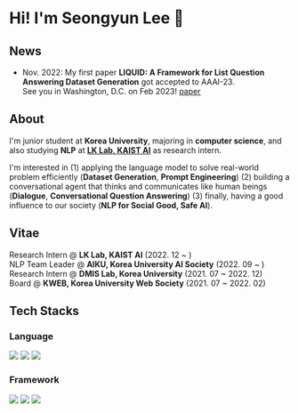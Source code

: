 # Hi! I'm Seongyun Lee 👋

## News
- Nov. 2022: My first paper **LIQUID: A Framework for List Question Answering Dataset Generation** got accepted to AAAI-23. <br> See you in Washington, D.C. on Feb 2023! [paper](https://arxiv.org/abs/2302.01691)

## About
I'm junior student at **Korea University**, majoring in **computer science**, and also studying **NLP** at [**LK Lab, KAIST AI**](https://lklab.kaist.ac.kr/) as research intern.<br>

I'm interested in (1) applying the language model to solve real-world problem efficiently (**Dataset Generation**, **Prompt Engineering**) (2) building a conversational agent that thinks and communicates like human beings (**Dialogue**, **Conversational Question Answering**) (3) finally, having a good influence to our society (**NLP for Social Good, Safe AI**). <br>

## Vitae
Research Intern @ **LK Lab, KAIST AI** (2022. 12 ~ ) <br>
NLP Team Leader @ **AIKU, Korea University AI Society** (2022. 09 ~ ) <br>
Research Intern @ **DMIS Lab, Korea University** (2021. 07 ~ 2022. 12) <br>
Board @ **KWEB, Korea University Web Society** (2021. 07 ~ 2022. 02)<br>

## Tech Stacks
### Language
  <img src="https://img.shields.io/badge/Python-3776AB?style=flat-square&logo=Python&logoColor=FFFFFF"/> <img src="https://img.shields.io/badge/C-A8B9CC?style=flat-square&logo=C&logoColor=FFFFFF"/> <img src="https://img.shields.io/badge/MySQL-4479A1?style=flat-square&logo=MySQL&logoColor=FFFFFF"/>
  
### Framework
  <img src="https://img.shields.io/badge/PyTorch-EE4C2C?style=flat-square&logo=PyTorch&logoColor=FFFFFF"/> <img src="https://img.shields.io/badge/Weights & Biases-FFBE00?style=flat-square&logo=Weights%20%26%20Biases&logoColor=FFFFFF"/> <img src="https://img.shields.io/badge/Django-092E20?style=flat-square&logo=Django&logoColor=FFFFFF"/> 
